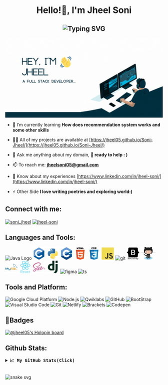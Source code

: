 <h1 align="center">Hello!👋, I'm Jheel Soni</h1>
<h2 align="center">
 
![Typing SVG](https://readme-typing-svg.herokuapp.com?size=23&duration=5019&multiline=true&height=60&lines=A+zealous+Full+Stack+Developer+;%26+A+Tech+enthusiast+from+India)

</h2>
<p align="Center"><img align="Center" width="800" src="phy.gif"></p>


- 🌱 I’m currently learning **How does recommendation system works and some other skills**
 
- 👨‍💻 All of my projects are available at [https://jheel05.github.io/Soni-Jheel/](https://jheel05.github.io/Soni-Jheel/)

- 💬 Ask me anything about my domain, **🤝 ready to help : )**

- 📫 To reach me:  **jheelsoni05@gmail.com** 

- 📄 Know about my experiences [https://www.linkedin.com/in/jheel-soni/](https://www.linkedin.com/in/jheel-soni/)

- ⚡ Other Side **I love writing poetries and exploring world:)**

<h2 align="left">Connect with me:</h2>

<p align="left">
<a href="https://twitter.com/soni_jheel" target="blank"><img align="center" src="https://raw.githubusercontent.com/rahuldkjain/github-profile-readme-generator/master/src/images/icons/Social/twitter.svg" alt="soni_jheel" height="30" width="40" /></a>
<a href="https://linkedin.com/in/jheel-soni" target="blank"><img align="center" src="https://raw.githubusercontent.com/rahuldkjain/github-profile-readme-generator/master/src/images/icons/Social/linked-in-alt.svg" alt="jheel-soni" height="30" width="40" /></a>


</a>

</p>
<h2 align="left">Languages and Tools:</h2>
<p align="left">  
<!-- JAVA -->
<img src="https://upload.wikimedia.org/wikipedia/en/thumb/3/30/Java_programming_language_logo.svg/1200px-Java_programming_language_logo.svg.png" alt="Java Logo" width="40" height="50">
<!-- C -->
 <img src="https://raw.githubusercontent.com/devicons/devicon/master/icons/c/c-original.svg" alt="c" width="40" height="40"/> 
<!-- python -->
 <img src="https://raw.githubusercontent.com/devicons/devicon/master/icons/python/python-original.svg" alt="python" width="40" height="40"/> 
 <!-- cpp -->
 <img src="https://raw.githubusercontent.com/devicons/devicon/master/icons/cplusplus/cplusplus-original.svg" alt="cplusplus" width="40" height="40"/> 
 <!-- html -->
 <img src="https://raw.githubusercontent.com/devicons/devicon/master/icons/html5/html5-original-wordmark.svg" alt="html5" width="40" height="40"/> 
 <!-- css -->
 <img src="https://raw.githubusercontent.com/devicons/devicon/master/icons/css3/css3-original-wordmark.svg" alt="css3" width="40" height="40"/>
 <!-- javascript -->
 <img src="https://raw.githubusercontent.com/devicons/devicon/master/icons/javascript/javascript-original.svg" alt="javascript" width="40" height="40"/> 
 <!-- git -->
 <img src="https://www.vectorlogo.zone/logos/git-scm/git-scm-icon.svg" alt="git" width="40" height="40"/> 
<!-- bootstrap -->
<img src="https://raw.githubusercontent.com/devicons/devicon/master/icons/bootstrap/bootstrap-plain-wordmark.svg" alt="bootstrap" width="40" height="40"/> 
<!-- github -->
<img src="https://github.com/amandewatnitrr/amandewatnitrr/blob/main/imgs/Octocat.png" alt="drawing" width="50"/>  
<!-- mysql -->
<img src="https://raw.githubusercontent.com/devicons/devicon/master/icons/mysql/mysql-original-wordmark.svg" alt="mysql" width="40" height="40"/> 
<!-- react -->
<img src="https://raw.githubusercontent.com/devicons/devicon/master/icons/react/react-original-wordmark.svg" alt="react" width="40" height="40"/> 
<!-- sass -->
<img src="https://raw.githubusercontent.com/devicons/devicon/master/icons/sass/sass-original.svg" alt="sass" width="40" height="40"/> 
<!-- django -->
<img src="https://github.com/devicons/devicon/blob/master/icons/django/django-plain.svg" alt="django" width="40" height="40"/>
<!--  <img src="https://raw.githubusercontent.com/devicons/devicon/master/icons/photoshop/photoshop-line.svg" alt="photoshop" width="40" height="40"/>-->
<!-- <img src="https://cdn.worldvectorlogo.com/logos/adobe-xd.svg" alt="xd" width="40" height="40"/> -->
<!-- <img src="https://www.vectorlogo.zone/logos/adobe_illustrator/adobe_illustrator-icon.svg" alt="illustrator" width="40" height="40"/>  -->
<!-- figma -->
<img src="https://www.vectorlogo.zone/logos/figma/figma-icon.svg" alt="figma" width="40" height="40"/> 
<!-- ts -->
<img src="https://www.vectorlogo.zone/logos/typescriptlang/typescriptlang-icon.svg" alt="ts" width="40" height="40"/>

</p>
<p align="Center">

<h2>Tools and Platform: </h2>
<p>
 
![Google Cloud Platform](https://img.shields.io/badge/Google_Cloud-4285F4?style=for-the-badge&logo=google-cloud&logoColor=white)
![Node.js](https://img.shields.io/badge/Node.js-43853D?style=for-the-badge&logo=node.js&logoColor=white)
![Qwiklabs](https://img.shields.io/badge/Qwiklabs-F5CD0E?style=for-the-badge&logo=Qwiklabs&logoColor=800000)
![GitHub](https://img.shields.io/badge/GitHub-181717?style=for-the-badge&logo=github)
![BootStrap](https://img.shields.io/badge/Bootstrap-7952B3?style=for-the-badge&logo=bootstrap&logoColor=white)
![Visual Studio Code](https://img.shields.io/badge/Visual_Studio_Code-007ACC?style=for-the-badge&logo=Visual-Studio-Code&logoColor=white)
![Git](https://img.shields.io/badge/Git-F05032?style=for-the-badge&logo=Git&logoColor=white)
![Netlify](https://img.shields.io/badge/Netlify-00C7B7?style=for-the-badge&logo=netlify&logoColor=white)
![Brackets](https://img.shields.io/badge/Brackets-2b2e40?style=for-the-badge&logo=brackets&logoColor=white)
![Codepen](https://img.shields.io/badge/Codepen-000000?style=for-the-badge&logo=codepen&logoColor=white)
 
</p>

 <h2 align="left">🎴Badges</h2>
 
[![@jheel05's Holopin board](https://holopin.me/@jheelsoni05)](https://holopin.io/@jheelsoni05)


 <h2 align="left">Github Stats:</h2>

<details>
  <summary><b><samp>📈 My GitHub Stats(Click)</samp></b></summary>
<br>
<p align="center">
<a href="https://github.com/jheel05/github-readme-streak-stats">
<img  alt="Jheel's streak" src="https://github-readme-streak-stats.herokuapp.com/?user=jheel05&theme=react&hide_border=true&stroke=0000&background=060A0CD0"/></a>
</p>
 
<a href="https://github.com/jheel05/github-readme-activity-graph"><img alt="Jheel's Activity Graph" src="https://activity-graph.herokuapp.com/graph?username=jheel05&bg_color=0D1117&color=5BCDEC&line=5BCDEC&point=FFFFFF&hide_border=true" /></a>
 
</details>

 <br>

![snake svg](https://github.com/jheel05/jheel05/blob/main/github-contribution-grid-snake.svg) 
 



